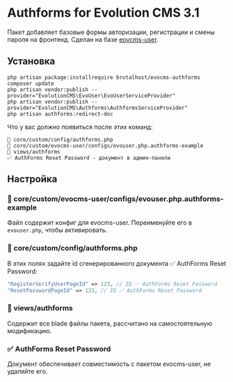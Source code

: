 # Authforms for Evolution CMS 3.1
Пакет добавляет базовые формы авторизации, регистрации и смены пароля на фронтенд.
Сделан на базе [eovcms-user](https://github.com/webber12/evocms-user).

## Установка

```
php artisan package:installrequire brutalhost/evocms-authforms
composer update
php artisan vendor:publish --provider="EvolutionCMS\EvoUser\EvoUserServiceProvider"
php artisan vendor:publish --provider="EvolutionCMS\Authforms\AuthformsServiceProvider"
php artisan authforms:redirect-doc
```

Что у вас должно появиться после этих команд:
```
📄 core/custom/config/authforms.php
📄 core/custom/evocms-user/configs/evouser.php.authforms-example
📁 views/authforms
✅ AuthForms Reset Password - документ в админ-панели
```

## Настройка

### 📄 core/custom/evocms-user/configs/evouser.php.authforms-example
Файл содержит конфиг для evocms-user. Переименуйте его в `evouser.php`, чтобы активировать.

### 📄 core/custom/config/authforms.php
В этих полях задайте id сгенерированного документа ✅ AuthForms Reset Password:
```php
"RegisterVerifyUserPageId" => 123, // ID ✅ AuthForms Reset Password
"ResetPasswordPageId" => 123, // ID ✅ AuthForms Reset Password
```

### 📁 views/authforms
Содержит все blade файлы пакета, рассчитано на самостоятельную модификацию.

### ✅ AuthForms Reset Password
Документ обеспечивает совместимость с пакетом evocms-user, не удаляйте его.
